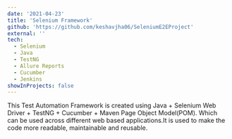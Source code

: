 ```yaml
---
date: '2021-04-23'
title: 'Selenium Framework'
github: 'https://github.com/keshavjha06/SeleniumE2EProject'
external: ''
tech:
  - Selenium
  - Java
  - TestNG
  - Allure Reports
  - Cucumber
  - Jenkins
showInProjects: false
---
```


This Test Automation Framework is created using Java + Selenium Web Driver + TestNG + Cucumber + Maven Page Object Model(POM). Which can be used across different web based applications.It is used to make the code more readable, maintainable and reusable.

